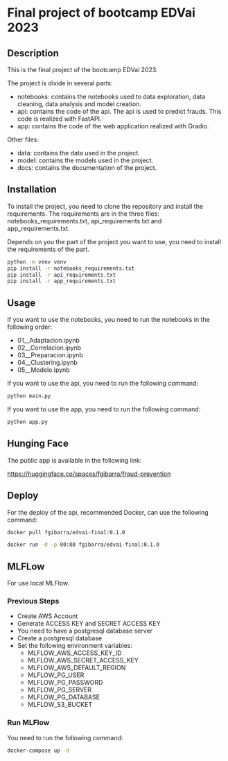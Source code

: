 # Final project of bootcamp EDVai 2023

## Description

This is the final project of the bootcamp EDVai 2023. 

The project is divide in several parts:
- notebooks: contains the notebooks used to data exploration, data cleaning, data analysis and model creation.
- api: contains the code of the api. The api is used to predict frauds. This code is realized with FastAPI.
- app: contains the code of the web application realized with Gradio.

Other files:
- data: contains the data used in the project.
- model: contains the models used in the project.
- docs: contains the documentation of the project.

## Installation

To install the project, you need to clone the repository and install the requirements.
The requirements are in the three files: notebooks_requirements.txt, api_requirements.txt and app_requirements.txt.

Depends on you the part of the project you want to use, you need to install the requirements of the part.

```bash
python -m venv venv
pip install -r notebooks_requirements.txt
pip install -r api_requirements.txt
pip install -r app_requirements.txt
```

## Usage
If you want to use the notebooks, you need to run the notebooks in the following order:
- 01__Adaptacion.ipynb
- 02__Correlacion.ipynb
- 03__Preparacion.ipynb
- 04__Clustering.ipynb
- 05__Modelo.ipynb

If you want to use the api, you need to run the following command:
```bash
python main.py
```

If you want to use the app, you need to run the following command:
```bash
python app.py
```

## Hunging Face

The public app is available in the following link:

https://huggingface.co/spaces/fgibarra/fraud-prevention

## Deploy

For the deploy of the api, recommended Docker, can use the following command:

```bash
docker pull fgibarra/edvai-final:0.1.0
```

```bash
docker run -d -p 80:80 fgibarra/edvai-final:0.1.0
```

## MLFLow

For use local MLFlow.

### Previous Steps

- Create AWS Account
- Generate ACCESS KEY and SECRET ACCESS KEY
- You need to have a postgresql database server
- Create a postgresql database
- Set the following environment variables:
    - MLFLOW_AWS_ACCESS_KEY_ID
    - MLFLOW_AWS_SECRET_ACCESS_KEY
    - MLFLOW_AWS_DEFAULT_REGION
    - MLFLOW_PG_USER
    - MLFLOW_PG_PASSWORD
    - MLFLOW_PG_SERVER
    - MLFLOW_PG_DATABASE
    - MLFLOW_S3_BUCKET 

### Run MLFlow

You need to run the following command:

```bash
docker-compose up -d
```





